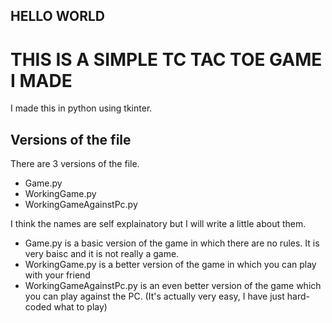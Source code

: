 ## HELLO WORLD
# THIS IS A SIMPLE TC TAC TOE GAME I MADE
I made this in python using tkinter.
## Versions of the file
There are 3 versions of the file.
- Game.py
- WorkingGame.py
- WorkingGameAgainstPc.py

I think the names are self explainatory but I will write a little about them. 
- Game.py is a basic version of the game in which there are no rules. It is very baisc and it is not really a game.
- WorkingGame.py is a better version of the game in which you can play with your friend
- WorkingGameAgainstPc.py is an even better version of the game which you can play against the PC. (It's actually very easy, I have just hard-coded what to play)
